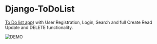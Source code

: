# Django-ToDoList
[To Do list app](https://whosgotch.pythonanywhere.com/)) with User Registration, Login, Search and full Create Read Update and DELETE functionality.


![DEMO](../master/todolist.png)
